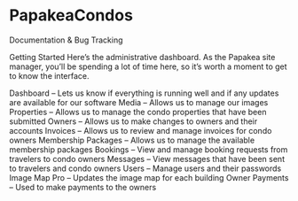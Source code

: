 # PapakeaCondos
Documentation &amp; Bug Tracking

Getting Started
Here’s the administrative dashboard.  As the Papakea site manager, you’ll be spending a lot of time here, so it’s worth a moment to get to know the interface.

Dashboard – Lets us know if everything is running well and if any updates are available for our software
Media – Allows us to manage our images
Properties – Allows us to manage the condo properties that have been submitted
Owners – Allows us to make changes to owners and their accounts
Invoices – Allows us to review and manage invoices for condo owners
Membership Packages – Allows us to manage the available membership packages
Bookings – View and manage booking requests from travelers to condo owners
Messages – View messages that have been sent to travelers and condo owners
Users – Manage users and their passwords
Image Map Pro – Updates the image map for each building
Owner Payments – Used to make payments to the owners
